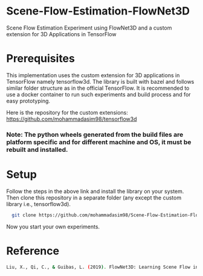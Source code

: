 # Scene-Flow-Estimation-FlowNet3D
Scene Flow Estimation Experiment using FlowNet3D and a custom extension for 3D Applications in TensorFlow

# Prerequisites
This implementation uses the custom extension for 3D applications in TensorFlow namely tensorflow3d. The library is built with bazel and follows similar folder structure as in the official TensorFlow. It is recommended to use a docker container to run such experiments and build process and for easy prototyping. 

Here is the repository for the custom extensions: https://github.com/mohammadasim98/tensorflow3d

### Note: The python wheels generated from the build files are platform specific and for different machine and OS, it must be rebuilt and installed.


# Setup
Follow the steps in the above link and install the library on your system. Then clone this repository in a separate folder (any except the custom library i.e., tensorflow3d).

```bash
  git clone https://github.com/mohammadasim98/Scene-Flow-Estimation-FlowNet3D
```

Now you start your own experiments.


# Reference
```bash
Liu, X., Qi, C., & Guibas, L. (2019). FlowNet3D: Learning Scene Flow in 3D Point Clouds. CVPR.
```

